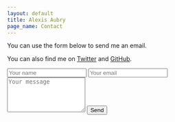 ```yaml
---
layout: default
title: Alexis Aubry
page_name: Contact
---
```


You can use the form below to send me an email.

You can also find me on <a href="https://twitter.com/{{ site.twitter_username }}" target="_blank">Twitter</a> and <a href="https://github.com/{{ site.github_username }}" target="_blank">GitHub</a>.

<form method="POST" action="https://formspree.io/me@alexaubry.fr">
    <input type="text" name="name" placeholder="Your name">                    
    <input type="email" name="email" placeholder="Your email">
    <textarea name="message" placeholder="Your message" rows="5"></textarea>
    <button type="submit">Send</button>
</form>
